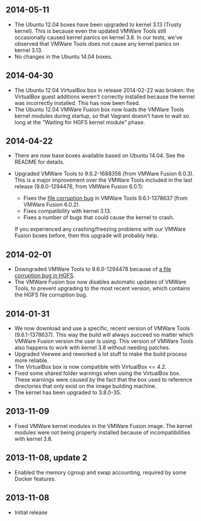 ## 2014-05-11

 * The Ubuntu 12.04 boxes have been upgraded to kernel 3.13 (Trusty kernel). This is because even the updated VMWare Tools still occasionally caused kernel panics on kernel 3.8. In our tests, we've observed that VMWare Tools does not cause any kernel panics on kernel 3.13.
 * No changes in the Ubuntu 14.04 boxes.

## 2014-04-30

 * The Ubuntu 12.04 VirtualBox box in release 2014-02-22 was broken: the VirtualBox guest additions weren't correctly installed because the kernel was incorrectly installed. This has now been fixed.
 * The Ubuntu 12.04 VMWare Fusion box now loads the VMWare Tools kernel modules during startup, so that Vagrant doesn't have to wait so long at the "Waiting for HGFS kernel module" phase.

## 2014-04-22

 * There are now base boxes available based on Ubuntu 14.04. See the README for details.
 * Upgraded VMWare Tools to 9.6.2-1688356 (from VMWare Fusion 6.0.3). This is a major improvement over the VMWare Tools included in the last release (9.6.0-1294478, from VMWare Fusion 6.0.1):

    * Fixes the [file corruption bug](https://communities.vmware.com/thread/462303) in VMWare Tools 9.6.1-1378637 (from VMWare Fusion 6.0.2).
    * Fixes compatibility with kernel 3.13.
    * Fixes a number of bugs that could cause the kernel to crash.

   If you experienced any crashing/freezing problems with our VMWare Fusion boxes before, then this upgrade will probably help.

## 2014-02-01

 * Downgraded VMWare Tools to 9.6.0-1294478 because of [a file corruption bug in HGFS](https://communities.vmware.com/thread/462303).
 * The VMWare Fusion box now disables automatic updates of VMWare Tools, to prevent upgrading to the most recent version, which contains the HGFS file corruption bug.

## 2014-01-31

 * We now download and use a specific, recent version of VMWare Tools (9.6.1-1378637). This way the build will always succeed no matter which VMWare Fusion version the user is using. This version of VMWare Tools also happens to work with kernel 3.8 without needing patches.
 * Upgraded Veewee and reworked a lot stuff to make the build process more reliable.
 * The VirtualBox box is now compatible with VirtualBox <= 4.2.
 * Fixed some shared folder warnings when using the VirtualBox box. These warnings were caused by the fact that the box used to reference directories that only exist on the image building machine.
 * The kernel has been upgraded to 3.8.0-35.

## 2013-11-09

 * Fixed VMWare kernel modules in the VMWare Fusion image. The kernel modules were not being properly installed because of incompatibilities with kernel 3.8.

## 2013-11-08, update 2

 * Enabled the memory cgroup and swap accounting, required by some Docker features.

## 2013-11-08

 * Initial release

